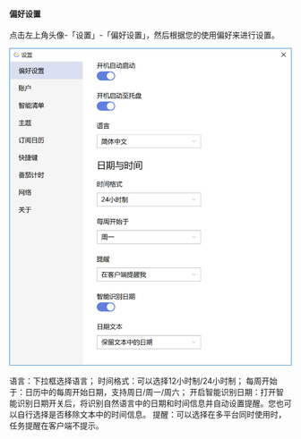 #### 偏好设置

点击左上角头像-「设置」-「偏好设置」，然后根据您的使用偏好来进行设置。

![winperference](../../images/Windows/account/pasted%20image%200%208.png)

语言：下拉框选择语言； 时间格式：可以选择12小时制/24小时制； 每周开始于：日历中的每周开始日期，支持周日/周一/周六； 开启智能识别日期：打开智能识别日期开关后，将识别自然语言中的日期和时间信息并自动设置提醒。您也可以自行选择是否移除文本中的时间信息。 提醒：可以选择在多平台同时使用时，任务提醒在客户端不提示。

